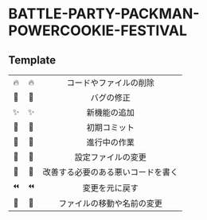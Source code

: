 # BATTLE-PARTY-PACKMAN-POWERCOOKIE-FESTIVAL

## Template
||||
|:-:|:-:|:-:|
|:fire:|:fire:|コードやファイルの削除|
|:bug:|:bug:|バグの修正|
|:sparkles:|:sparkles:|新機能の追加|
|:tada:|:tada:|初期コミット|
|:construction:|:construction:|進行中の作業|
|:wrench:|:wrench:|設定ファイルの変更|
|:poop:|:poop:|改善する必要のある悪いコードを書く
|:rewind:|:rewind:|変更を元に戻す|
|:truck:|:truck:|ファイルの移動や名前の変更|

